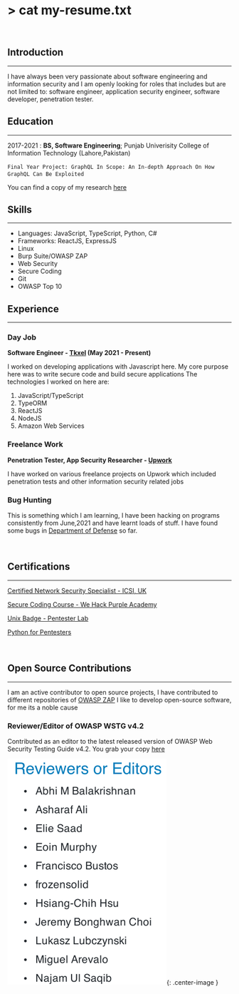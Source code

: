 # > cat my-resume.txt

<br>

## Introduction

---

I have always been very passionate about software engineering and information security and I am openly looking for roles that includes but are not limited to: software engineer, application security engineer, software developer, penetration tester.

## Education

---

2017-2021 : **BS, Software Engineering**; Punjab Univerisity College of Information Technology (Lahore,Pakistan)

    Final Year Project: GraphQL In Scope: An In-depth Approach On How GraphQL Can Be Exploited

You can find a copy of my research [here](https://mega.nz/file/KGwl0Q5B#I2Mn4a2211iFl8syn3J-XKe6tSjs15uLqcDMYPTLI-M)
<br>

## Skills

---

- Languages: JavaScript, TypeScript, Python, C#
- Frameworks: ReactJS, ExpressJS
- Linux
- Burp Suite/OWASP ZAP
- Web Security
- Secure Coding
- Git
- OWASP Top 10
  <br>

## Experience

---

### Day Job

**Software Engineer - [Tkxel](https://www.tkxel.com) (May 2021 - Present)**

I worked on developing applications with Javascript here. My core purpose here was to write secure code and build secure applications
The technologies I worked on here are:

1. JavaScript/TypeScript
2. TypeORM
3. ReactJS
4. NodeJS
5. Amazon Web Services

### Freelance Work

**Penetration Tester, App Security Researcher - [Upwork](https://www.upwork.com/freelancers/~0191785ee40bb1eec0)**

I have worked on various freelance projects on Upwork which included penetration tests and other information security related jobs

### Bug Hunting

This is something which I am learning, I have been hacking on programs consistently from June,2021 and have learnt loads of stuff. I have found some bugs in [Department of Defense](https://hackerone.com/deptofdefense) so far.

  <br/>

## Certifications

---

[Certified Network Security Specialist - ICSI, UK](https://www.credential.net/4163ad18-e209-41f2-b738-65ba5552609f#gs.9u7w6d)

[Secure Coding Course - We Hack Purple Academy](https://www.credential.net/62522e28-3c25-4ab4-a36b-dd3189b28bcf)

[Unix Badge - Pentester Lab](https://www.pentesterlab.com/profile/b1062a253987b1a352cfc7d0e7)

[Python for Pentesters](http://ude.my/UC-1ae100b8-bfdb-4dda-8bc8-dea6fbf562a4)

<br/>

## Open Source Contributions

---

I am an active contributor to open source projects, I have contributed to different repositories of [OWASP ZAP](https://github.com/zaproxy) I like to develop open-source software, for me its a noble cause

### Reviewer/Editor of OWASP WSTG v4.2

Contributed as an editor to the latest released version of OWASP Web Security Testing Guide v4.2. You grab your copy [here](https://t.co/BSTLgoKpBV?amp=1)

![Snapshot of WSTG Handbook](/assets/images/owasp-credit.png){: .center-image }

<br/>
